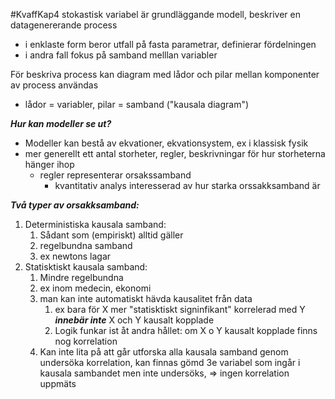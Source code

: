 #KvaffKap4
stokastisk variabel är grundläggande modell, beskriver en datagenererande process
- i enklaste form beror utfall på fasta parametrar, definierar fördelningen
- i andra fall fokus på samband melllan variabler

För beskriva process kan diagram med lådor och pilar mellan komponenter av process användas
- lådor = variabler, pilar = samband ("kausala diagram")

***Hur kan modeller se ut?***
- Modeller kan bestå av ekvationer, ekvationsystem, ex i klassisk fysik
- mer generellt ett antal storheter, regler, beskrivningar för hur storheterna hänger ihop
	- regler representerar orsakssamband
		- kvantitativ analys interesserad av hur starka orssakksamband är

***Två typer av orsakksamband:***
1. Deterministiska kausala samband:
	1. Sådant som (empiriskt) alltid gäller
	2. regelbundna samband
	3. ex newtons lagar
2. Statisktiskt kausala samband:
	1. Mindre regelbundna
	2. ex inom medecin, ekonomi
	3. man kan inte automatiskt hävda kausalitet från data
		1. ex bara för X mer "statisktiskt signinfikant" korrelerad med Y ***innebär inte*** X och Y kausalt kopplade
		2. Logik funkar ist åt andra hållet: om X o Y kausalt kopplade finns nog korrelation
	4. Kan inte lita på att går utforska alla kausala samband genom undersöka korrelation, kan finnas gömd 3e variabel som ingår i kausala sambandet men inte undersöks, => ingen korrelation uppmäts

